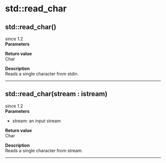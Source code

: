 # std::read_char

## std::read_char()
since 1.2  
**Parameters**  

**Return value**  
Char  

**Description**  
Reads a single character from stdin.

---

## std::read_char(stream : istream)
since 1.2  
**Parameters**  
* stream: an input stream

**Return value**  
Char  

**Description**  
Reads a single character from stream.

---